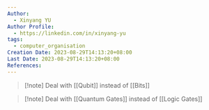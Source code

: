 ```yaml
---
Author:
  - Xinyang YU
Author Profile:
  - https://linkedin.com/in/xinyang-yu
tags:
  - computer_organisation
Creation Date: 2023-08-29T14:13:20+08:00
Last Date: 2023-08-29T14:13:20+08:00
References:
---
```


>[!note] Deal with [[Qubit]] instead of [[Bits]]

>[!note] Deal with [[Quantum Gates]] instead of [[Logic Gates]]
>